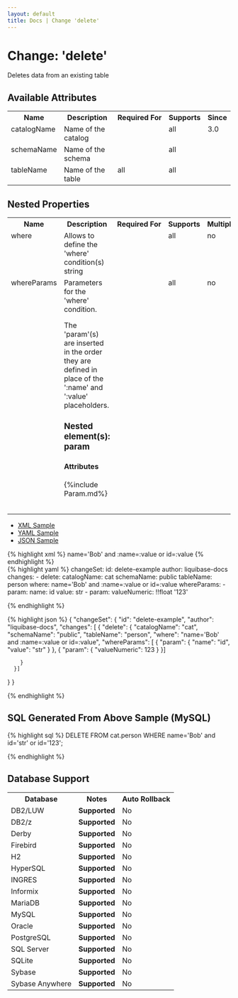 ```yaml
---
layout: default
title: Docs | Change 'delete'
---
```


<!-- ====================================================== -->
<!-- GENERATED BY ChangeDocGenerator DO NOT MODIFY MANUALLY -->
<!-- ====================================================== -->

  <script>
  $(function() {
    $( "#changelog-tabs" ).tabs();
  });
</script>

# Change: 'delete'

Deletes data from an existing table

## Available Attributes ##

<table>
<tr><th>Name</th><th>Description</th><th>Required&nbsp;For</th><th>Supports</th><th>Since</th></tr>
<tr><td style='vertical-align: top'>catalogName</td><td style='vertical-align: top'>Name of the catalog</td><td style='vertical-align: top'></td><td style='vertical-align:top'>all</td><td style='vertical-align: top'>3.0</td></tr>
<tr><td style='vertical-align: top'>schemaName</td><td style='vertical-align: top'>Name of the schema</td><td style='vertical-align: top'></td><td style='vertical-align:top'>all</td><td style='vertical-align: top'></td></tr>
<tr><td style='vertical-align: top'>tableName</td><td style='vertical-align: top'>Name of the table</td><td style='vertical-align: top'>all</td><td style='vertical-align:top'>all</td><td style='vertical-align: top'></td></tr>
</table>

## Nested Properties ##

<table>
<tr><th>Name</th><th>Description</th><th>Required&nbsp;For</th><th>Supports</th><th>Multiple&nbsp;Allowed</th></tr>
<tr><td style='vertical-align: top'>where</td><td style='vertical-align: top'>Allows to define the 'where' condition(s) string</td><td style='vertical-align: top'></td><td style='vertical-align: top'>all</td><td style='vertical-align: top'>no</td></tr>
<tr><td style='vertical-align: top'>whereParams</td><td style='vertical-align: top'>Parameters for the 'where' condition.

The 'param'(s) are inserted in the order they are defined in place of the ':name' and ':value' placeholders.<p></p><h3>Nested element(s): param</h3><h4> Attributes</h4><table>{%include Param.md%}</table></td><td style='vertical-align: top'></td><td style='vertical-align: top'>all</td><td style='vertical-align: top'>no</td></tr>
</table>
<div id='changelog-tabs'>
<ul>
    <li><a href="#tab-xml">XML Sample</a></li>
    <li><a href="#tab-yaml">YAML Sample</a></li>
    <li><a href="#tab-json">JSON Sample</a></li>
  </ul>
<div id='tab-xml'>
{% highlight xml %}
<changeSet author="liquibase-docs" id="delete-example">
    <delete catalogName="cat"
            schemaName="public"
            tableName="person">
        <where>name='Bob' and :name=:value or id=:value</where>
        <whereParams>
            <param name="id" value="str"/>
            <param valueNumeric="123"/>
        </whereParams>
    </delete>
</changeSet>
{% endhighlight %}
</div>
<div id='tab-yaml'>
{% highlight yaml %}
changeSet:
  id: delete-example
  author: liquibase-docs
  changes:
  - delete:
      catalogName: cat
      schemaName: public
      tableName: person
      where: name='Bob' and :name=:value or id=:value
      whereParams:
      - param:
          name: id
          value: str
      - param:
          valueNumeric: !!float '123'

{% endhighlight %}
</div>
<div id='tab-json'>
{% highlight json %}
{
  "changeSet": {
    "id": "delete-example",
    "author": "liquibase-docs",
    "changes": [
      {
        "delete": {
          "catalogName": "cat",
          "schemaName": "public",
          "tableName": "person",
          "where": "name='Bob' and :name=:value or id=:value",
          "whereParams": [
            {
              "param": {
                "name": "id",
                "value": "str"
              }
            },
            {
              "param": {
                "valueNumeric": 123
              }
            }]
          
        }
      }]
    
  }
}

{% endhighlight %}
</div>
</div>


## SQL Generated From Above Sample (MySQL)

{% highlight sql %}
DELETE FROM cat.person WHERE name='Bob' and id='str' or id='123';


{% endhighlight %}

## Database Support

<table style='border:1;'>
<tr><th>Database</th><th>Notes</th><th>Auto Rollback</th></tr>
<tr><td>DB2/LUW</td><td><b>Supported</b></td><td>No</td></tr>
<tr><td>DB2/z</td><td><b>Supported</b></td><td>No</td></tr>
<tr><td>Derby</td><td><b>Supported</b></td><td>No</td></tr>
<tr><td>Firebird</td><td><b>Supported</b></td><td>No</td></tr>
<tr><td>H2</td><td><b>Supported</b></td><td>No</td></tr>
<tr><td>HyperSQL</td><td><b>Supported</b></td><td>No</td></tr>
<tr><td>INGRES</td><td><b>Supported</b></td><td>No</td></tr>
<tr><td>Informix</td><td><b>Supported</b></td><td>No</td></tr>
<tr><td>MariaDB</td><td><b>Supported</b></td><td>No</td></tr>
<tr><td>MySQL</td><td><b>Supported</b></td><td>No</td></tr>
<tr><td>Oracle</td><td><b>Supported</b></td><td>No</td></tr>
<tr><td>PostgreSQL</td><td><b>Supported</b></td><td>No</td></tr>
<tr><td>SQL Server</td><td><b>Supported</b></td><td>No</td></tr>
<tr><td>SQLite</td><td><b>Supported</b></td><td>No</td></tr>
<tr><td>Sybase</td><td><b>Supported</b></td><td>No</td></tr>
<tr><td>Sybase Anywhere</td><td><b>Supported</b></td><td>No</td></tr>
</table>
